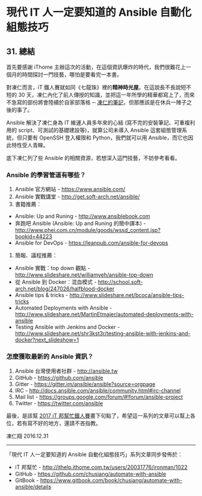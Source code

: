 # 現代 IT 人一定要知道的 Ansible 自動化組態技巧

## 31. 總結

首先要感謝 iThome 主辦這次的活動，在這個資訊爆炸的時代，我們很難花上一個月的時間探討一門技藝，哪怕是要看完一本書。

對凍仁而言，iT 鐵人賽就如同《七龍珠》裡的**精神時光屋**。在這說長不長說短不短的 30 天，凍仁內化了前人傳授的知識，並把這一年所學的精華都寫上了，而來不急寫的部份將會陸續於自家部落格 ─ [凍仁的筆記][note_drx_tw]，但那應該是在休兵一陣子之後的事了。

Ansible 解決了凍仁身為 IT 維運人員多年來的心結 (寫不完的安裝筆記、可重複利用的 script、可測試的基礎建設等)，就算公司未導入 Ansible 這套組態管理系統，但只要有 OpenSSH 登入權限和 Python，我們就可以用 Ansible，而它也因此特性受人青睞。

[note_drx_tw]: http://note.drx.tw/search/label/Ansible

底下凍仁列了些 Ansible 的相關資源，若想深入這門技藝，不妨參考看看。


### Ansible 的學習管道有哪些？

1. Ansible 官方網站 - https://www.ansible.com/
1. Ansible 實戰講堂 - http://get.soft-arch.net/ansible/
1. 書籍推薦：
  - Ansible: Up and Runing - http://www.ansiblebook.com
  - 奔跑吧 Ansible (Ansible: Up and Runing 的簡中譯本) - http://www.phei.com.cn/module/goods/wssd_content.jsp?bookid=44223
  - Ansible for DevOps - https://leanpub.com/ansible-for-devops
1. 簡報、議程推薦：
  - Ansible 實戰：top down 觀點 - http://www.slideshare.net/williamyeh/ansible-top-down
  - 從 Ansible 到 Docker：混血模式 - http://school.soft-arch.net/blog/247026/halfblood-docker
  - Ansible tips & tricks - http://www.slideshare.net/bcoca/ansible-tips-tricks
  - Automated Deployments with Ansible - http://www.slideshare.net/MartinEtmajer/automated-deployments-with-ansible
  - Testing Ansible with Jenkins and Docker - http://www.slideshare.net/shr3kst3r/testing-ansible-with-jenkins-and-docker?next_slideshow=1


### 怎麼獲取最新的 Ansible 資訊？

1. Ansible 台灣使用者社群 - http://ansible.tw
1. GitHub - https://github.com/ansible
1. Gitter - https://gitter.im/ansible/ansible?source=orgpage
1. IRC - http://docs.ansible.com/ansible/community.html#irc-channel
1. Mail list - https://groups.google.com/forum/#!forum/ansible-project
1. Twitter - https://twitter.com/ansible

最後，是該幫 [2017 iT 邦幫忙鐵人賽][it_ironman]畫下句點了，希望這一系列的文章可以幫上各位，若有寫不好的地方，還請不吝指教。


凍仁翔
2016.12.31

[it_ironman]: http://ithelp.ithome.com.tw/ironman/

----

「現代 IT 人一定要知道的 Ansible 自動化組態技巧」系列文章同步發佈於：

- iT 邦幫忙 - http://ithelp.ithome.com.tw/users/20031776/ironman/1022
- GitHub - https://github.com/chusiang/automate-with-ansible
- GitBook - https://www.gitbook.com/book/chusiang/automate-with-ansible/details

